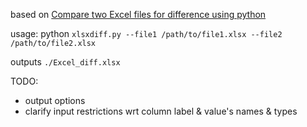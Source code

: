 based on [Compare two Excel files for difference using python](https://kanoki.org/2019/02/26/compare-two-excel-files-for-difference-using-python/)

usage:
python `xlsxdiff.py --file1 /path/to/file1.xlsx --file2 /path/to/file2.xlsx`

outputs `./Excel_diff.xlsx`

TODO:
- output options
- clarify input restrictions wrt column label & value's names & types
